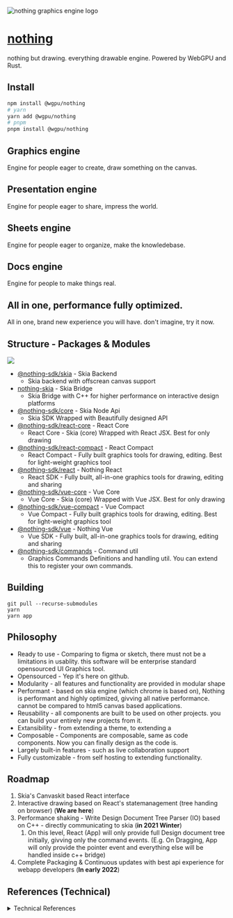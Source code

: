 ![nothing graphics engine logo](./branding/cover.png)

# [nothing](https://nothing.graphics)

nothing but drawing. everything drawable engine. Powered by WebGPU and Rust.

## Install

```bash
npm install @wgpu/nothing
# yarn
yarn add @wgpu/nothing
# pnpm
pnpm install @wgpu/nothing
```

## Graphics engine

Engine for people eager to create, draw something on the canvas.

## Presentation engine

Engine for people eager to share, impress the world.

## Sheets engine

Engine for people eager to organize, make the knowledebase.

## Docs engine

Engine for people to make things real.

## All in one, performance fully optimized.

All in one, brand new experience you will have. don't imagine, try it now.

## Structure - Packages & Modules

![](./branding/project-map.png)

- [@nothing-sdk/skia](./packages/skia-backend) - Skia Backend
  - Skia backend with offscrean canvas support
- [nothing-skia](./packages/nothing-skia) - Skia Bridge
  - Skia Bridge with C++ for higher performance on interactive design platforms
- [@nothing-sdk/core](packages/nothing-core) - Skia Node Api
  - Skia SDK Wrapped with Beautifully designed API
- [@nothing-sdk/react-core](./packages/nothing-react-core) - React Core
  - React Core - Skia (core) Wrapped with React JSX. Best for only drawing
- [@nothing-sdk/react-compact](packages/nothing-react-compact) - React Compact
  - React Compact - Fully built graphics tools for drawing, editing. Best for light-weight graphics tool
- [@nothing-sdk/react](packages/nothing-react) - Nothing React
  - React SDK - Fully built, all-in-one graphics tools for drawing, editing and sharing
- [@nothing-sdk/vue-core](./packages/nothing-vue-core) - Vue Core
  - Vue Core - Skia (core) Wrapped with Vue JSX. Best for only drawing
- [@nothing-sdk/vue-compact](./packages/nothing-vue-compact) - Vue Compact
  - Vue Compact - Fully built graphics tools for drawing, editing. Best for light-weight graphics tool
- [@nothing-sdk/vue](packages/nothing-vue) - Nothing Vue
  - Vue SDK - Fully built, all-in-one graphics tools for drawing, editing and sharing
- [@nothing-sdk/commands](./packages/nothing-util-commands) - Command util
  - Graphics Commands Definitions and handling util. You can extend this to register your own commands.

## Building

```
git pull --recurse-submodules
yarn
yarn app
```

## Philosophy

- Ready to use - Comparing to figma or sketch, there must not be a limitations in usablity. this software will be enterprise standard opensourced UI Graphics tool.
- Opensourced - Yep it's here on github.
- Modularity - all features and functionality are provided in modular shape
- Performant - based on skia engine (which chrome is based on), Nothing is performant and highly optimized, givving all native performance. cannot be compared to html5 canvas based applications.
- Reusability - all components are built to be used on other projects. you can build your entirely new projects from it.
- Extansibility - from extending a theme, to extending a
- Composable - Components are composable, same as code components. Now you can finally design as the code is.
- Largely built-in features - such as live collaboration support
- Fully customizable - from self hosting to extending functionality.

## Roadmap

1. Skia's Canvaskit based React interface
2. Interactive drawing based on React's statemanagement (tree handing on browser) (**We are here**)
3. Performance shaking - Write Design Document Tree Parser (IO) based on C++ - directly communicating to skia (**in 2021 Winter**)
   1. On this level, React (App) will only provide full Design document tree initially, givving only the command events. (E.g. On Dragging, App will only provide the pointer event and everything else will be handled inside c++ bridge)
4. Complete Packaging & Continuous updates with best api experience for webapp developers (**In early 2022**)

## References (Technical)

<details>
  <summary>
    Technical References  
  </summary>

- https://skia.org/
- https://api.skia.org/
- https://skia.org/docs/user/modules/canvaskit/
- https://groups.google.com/g/skia-discuss
- https://dbdiagram.io/
- https://draw.io/
- https://miro.com/
- http://figma.com/
- https://docs.microsoft.com/en-us/xamarin/xamarin-forms/user-interface/graphics/skiasharp/
- https://github.com/mono/SkiaSharp
- https://docs.microsoft.com/en-us/dotnet/api/skiasharp
- https://konvajs.org/
- https://github.com/rowsncolumns/grid/tree/master/packages/grid
</details>
